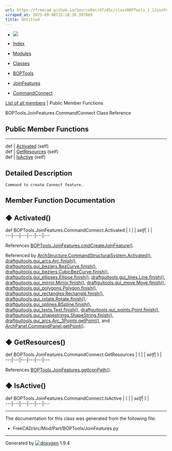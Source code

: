 ```yaml
---
url: https://freecad.github.io/SourceDoc/d7/d5c/classBOPTools_1_1JoinFeatures_1_1CommandConnect.html
scraped_at: 2025-09-08T15:18:36.397869
title: Untitled
---
```


  * [ ![](https://www.freecad.org/svg/logo-freecad.svg) ](https://freecadweb.org "FreeCAD")
  * [Index](../../index.html "Index")
  * [Modules](../../modules.html "Modules list")
  * [Classes](../../annotated.html "Annotated list")

  * [BOPTools](../../dc/dff/namespaceBOPTools.html)
  * [JoinFeatures](../../d0/d13/namespaceBOPTools_1_1JoinFeatures.html)
  * [CommandConnect](../../d7/d5c/classBOPTools_1_1JoinFeatures_1_1CommandConnect.html)

[List of all members](../../d1/d43/classBOPTools_1_1JoinFeatures_1_1CommandConnect-members.html) | Public Member Functions

BOPTools.JoinFeatures.CommandConnect Class Reference

##  Public Member Functions  
  
---  
def | [Activated](../../d7/d5c/classBOPTools_1_1JoinFeatures_1_1CommandConnect.html#a3f7cda1bd19bf036f0fbcb99ed9a4c5b) (self)  
def | [GetResources](../../d7/d5c/classBOPTools_1_1JoinFeatures_1_1CommandConnect.html#ac3cc820d3b77973a45022f9283213a73) (self)  
def | [IsActive](../../d7/d5c/classBOPTools_1_1JoinFeatures_1_1CommandConnect.html#a12be18d95b4b33aef67407b762d34381) (self)  
  
## Detailed Description

    
    
    Command to create Connect feature.

## Member Function Documentation

## ◆ Activated()

def BOPTools.JoinFeatures.CommandConnect.Activated  | ( |  | _self_| ) |   
---|---|---|---|---|---  
  
References
[BOPTools.JoinFeatures.cmdCreateJoinFeature()](../../d0/d13/namespaceBOPTools_1_1JoinFeatures.html#a08937c6e37282c0fc7df9da9b6496bab).

Referenced by
[ArchStructure.CommandStructuralSystem.Activated()](../../d7/da2/classArchStructure_1_1CommandStructuralSystem.html#ad9fb6a22ed31e00ef9c24c49d987d59c),
[draftguitools.gui_arcs.Arc.finish()](../../da/d4f/classdraftguitools_1_1gui__arcs_1_1Arc.html#a2262d966a879bfa9b71d9c699e6929b2),
[draftguitools.gui_beziers.BezCurve.finish()](../../d2/dce/classdraftguitools_1_1gui__beziers_1_1BezCurve.html#a6b4598d09cb7c1f0b06fe1b96cc9096f),
[draftguitools.gui_beziers.CubicBezCurve.finish()](../../de/d5e/classdraftguitools_1_1gui__beziers_1_1CubicBezCurve.html#abadcbdae43b1e54d516d249c71fc0991),
[draftguitools.gui_ellipses.Ellipse.finish()](../../db/d98/classdraftguitools_1_1gui__ellipses_1_1Ellipse.html#aa534628f13f8ad6effacb1fcbd76bb2a),
[draftguitools.gui_lines.Line.finish()](../../da/d8f/classdraftguitools_1_1gui__lines_1_1Line.html#a622af4e1166f892f860b86d3d1e3f053),
[draftguitools.gui_mirror.Mirror.finish()](../../d8/dbd/classdraftguitools_1_1gui__mirror_1_1Mirror.html#a73d8f0dba4d186590485bf972fa8e25d),
[draftguitools.gui_move.Move.finish()](../../d2/df5/classdraftguitools_1_1gui__move_1_1Move.html#aa2c8c371106351f316c238f67bf7accf),
[draftguitools.gui_polygons.Polygon.finish()](../../df/d3d/classdraftguitools_1_1gui__polygons_1_1Polygon.html#a06317245940b6d99d62b0823d657dcb2),
[draftguitools.gui_rectangles.Rectangle.finish()](../../dd/d46/classdraftguitools_1_1gui__rectangles_1_1Rectangle.html#a7ba174f4093affb5af55e58c804a527d),
[draftguitools.gui_rotate.Rotate.finish()](../../d5/d4b/classdraftguitools_1_1gui__rotate_1_1Rotate.html#ad60faae5b86f1d2c74f045c2291ae6dd),
[draftguitools.gui_splines.BSpline.finish()](../../d1/d3f/classdraftguitools_1_1gui__splines_1_1BSpline.html#ab00ba1111a2b9d2afcee43a0396a4cd5),
[draftguitools.gui_texts.Text.finish()](../../d1/d46/classdraftguitools_1_1gui__texts_1_1Text.html#a3fe64be64c77319af1f265609dd8e985),
[draftguitools.gui_points.Point.finish()](../../d7/dc7/classdraftguitools_1_1gui__points_1_1Point.html#ac55499c15db7b01680f41b3f3dd32477),
[draftguitools.gui_shapestrings.ShapeString.finish()](../../db/d17/classdraftguitools_1_1gui__shapestrings_1_1ShapeString.html#af7a14bf7135177bc521cfa7a9123b2bf),
[draftguitools.gui_arcs.Arc_3Points.getPoint()](../../d4/d32/classdraftguitools_1_1gui__arcs_1_1Arc__3Points.html#addd65326b504c7bf765526ef2db14321),
and
[ArchPanel.CommandPanel.getPoint()](../../d9/d86/classArchPanel_1_1CommandPanel.html#ad968284b7adc2bee10d76a20c1a4c7fb).

## ◆ GetResources()

def BOPTools.JoinFeatures.CommandConnect.GetResources  | ( |  | _self_| ) |   
---|---|---|---|---|---  
  
References
[BOPTools.JoinFeatures.getIconPath()](../../d0/d13/namespaceBOPTools_1_1JoinFeatures.html#a5629f5ef8376a3b2aad2d385f35b73b0).

## ◆ IsActive()

def BOPTools.JoinFeatures.CommandConnect.IsActive  | ( |  | _self_| ) |   
---|---|---|---|---|---  
  
* * *

The documentation for this class was generated from the following file:

  * FreeCAD/src/Mod/Part/BOPTools/JoinFeatures.py

* * *

Generated by
[![doxygen](../../doxygen.svg)](https://www.doxygen.org/index.html) 1.9.4

